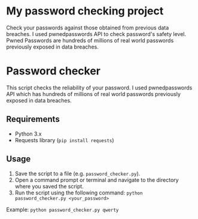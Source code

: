 # My password checking project
Check your passwords against those obtained from previous data breaches. I used pwnedpasswords API to check password's safety level. Pwned Passwords are hundreds of millions of real world passwords previously exposed in data breaches.
# Password checker
This script checks the reliability of your password. I used pwnedpasswords API which has hundreds of millions of real world passwords previously exposed in data breaches.
## Requirements
- Python 3.x
- Requests library (`pip install requests`)
## Usage
1. Save the script to a file (e.g. `password_checker.py`).
2. Open a command prompt or terminal and navigate to the directory where you saved the script.
3. Run the script using the following command: `python password_checker.py <your_password>`

Example:
`python password_checker.py qwerty`
